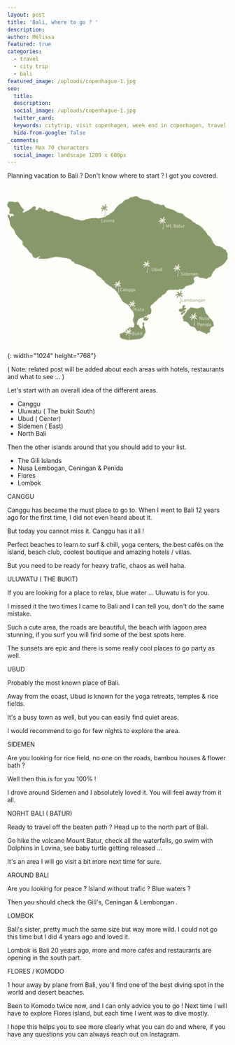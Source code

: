 ```yaml
---
layout: post
title: 'Bali, where to go ? '
description:
author: Mélissa
featured: true
categories:
  - travel
  - city trip
  - bali
featured_image: /uploads/copenhague-1.jpg
seo:
  title:
  description:
  social_image: /uploads/copenhague-1.jpg
  twitter_card:
  keywords: citytrip, visit copenhagen, week end in copenhagen, travel blog
  hide-from-google: false
_comments:
  title: Max 70 characters
  social_image: landscape 1200 x 600px
---
```

Planning vacation to Bali ? Don't know where to start ? I got you covered.&nbsp;

![](/uploads/minimalist-world-map-pin-timeline.png){: width="1024" height="768"}

( Note: related post will be added about each areas with hotels, restaurants and what to see ... )&nbsp;

Let's start with an overall idea of the different areas.

* Canggu&nbsp;
* Uluwatu ( The bukit South)
* Ubud ( Center)&nbsp;
* Sidemen ( East)
* North Bali&nbsp;

Then the other islands around that you should add to your list.&nbsp;

* The Gili Islands
* Nusa Lembogan, Ceningan & Penida
* Flores
* Lombok



CANGGU&nbsp;

Canggu has became the must place to go to. When I went to Bali 12 years ago for the first time, I did not even heard about it.&nbsp;

But today you cannot miss it. Canggu has it all !

Perfect beaches to learn to surf & chill, yoga centers, the best cafés on the island, beach club, coolest boutique and amazing hotels / villas.&nbsp;

But you need to be ready for heavy trafic, chaos as well haha.&nbsp;



ULUWATU ( THE BUKIT)



If you are looking for a place to relax, blue water ... Uluwatu is for you.&nbsp;

I missed it the two times I came to Bali and I can tell you, don't do the same mistake.&nbsp;

Such a cute area, the roads are beautiful, the beach with lagoon area stunning, if you surf you will find some of the best spots here.&nbsp;

The sunsets are epic and there is some really cool places to go party as well.&nbsp;



UBUD&nbsp;

Probably the most known place of Bali.&nbsp;

Away from the coast, Ubud is known for the yoga retreats, temples & rice fields.&nbsp;

It's a busy town as well, but you can easily find quiet areas.&nbsp;

I would recommend to go for few nights to explore the area.&nbsp;



SIDEMEN

Are you looking for rice field, no one on the roads, bambou houses & flower bath ?&nbsp;

Well then this is for you 100% !

I drove around Sidemen and I absolutely loved it. You will feel away from it all.&nbsp;



NORHT BALI ( BATUR)

Ready to travel off the beaten path ? Head up to the north part of Bali.&nbsp;

Go hike the volcano Mount Batur, check all the waterfalls, go swim with Dolphins in Lovina, see baby turtle getting released ...&nbsp;

It's an area I will go visit a bit more next time for sure.&nbsp;

AROUND BALI

Are you looking for peace ? Island without trafic ? Blue waters ?&nbsp;

Then you should check the Gili's, Ceningan & Lembongan .

LOMBOK

Bali's sister, pretty much the same size but way more wild. I could not go this time but I did 4 years ago and loved it.&nbsp;

Lombok is Bali 20 years ago, more and more cafés and restaurants are opening in the south part.&nbsp;



FLORES / KOMODO

1 hour away by plane from Bali, you'll find one of the best diving spot in the world and desert beaches.&nbsp;

Been to Komodo twice now, and I can only advice you to go ! Next time I will have to explore Flores island, but each time I went was to dive mostly.&nbsp;



I hope this helps you to see more clearly what you can do and where, if you have any questions you can always reach out on Instagram.&nbsp;